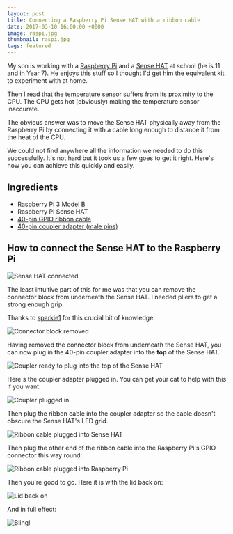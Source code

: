```yaml
---
layout: post
title: Connecting a Raspberry Pi Sense HAT with a ribbon cable
date: 2017-03-10 16:00:00 +0000
image: raspi.jpg
thumbnail: raspi.jpg
tags: featured
---
```


My son is working with a [Raspberry Pi](https://www.raspberrypi.org/) and a [Sense HAT](https://www.raspberrypi.org/products/sense-hat/) at school (he is 11 and in Year 7). He enjoys this stuff so I thought I'd get him the equivalent kit to experiment with at home.

Then I [read](http://raspberrypi.stackexchange.com/questions/45788/why-does-the-sense-hat-astro-pi-show-the-wrong-temperature-and-humidity) that the temperature sensor suffers from its proximity to the CPU. The CPU gets hot (obviously) making the temperature sensor inaccurate.

The obvious answer was to move the Sense HAT physically away from the Raspberry Pi by connecting it with a cable long enough to distance it from the heat of the CPU.

We could not find anywhere all the information we needed to do this successfully. It's not hard but it took us a few goes to get it right. Here's how you can achieve this quickly and easily.

## Ingredients

* Raspberry Pi 3 Model B
* Raspberry Pi Sense HAT
* [40-pin GPIO ribbon cable](https://www.amazon.co.uk/gp/product/B00QE3KZQ6)
* [40-pin coupler adapter (male pins)](https://www.amazon.co.uk/gp/product/B003PU1EVG)

## How to connect the Sense HAT to the Raspberry Pi

![Sense HAT connected](http://res.cloudinary.com/dominicsayers/image/upload/c_scale,w_640/v1489160837/sense-hat/2017-03-10_14.38.01.jpg)

The least intuitive part of this for me was that you can remove the connector block from underneath the Sense HAT. I needed pliers to get a strong enough grip.

Thanks to [sparkie1](https://www.raspberrypi.org/forums/viewtopic.php?f=104&t=131826#p1020473) for this crucial bit of knowledge.

![Connector block removed](http://res.cloudinary.com/dominicsayers/image/upload/c_scale,w_640/v1489160835/sense-hat/2017-03-10_14.34.04.jpg)

Having removed the connector block from underneath the Sense HAT, you can now plug in the 40-pin coupler adapter into the **top** of the Sense HAT.

![Coupler ready to plug into the top of the Sense HAT](http://res.cloudinary.com/dominicsayers/image/upload/c_scale,w_640/v1489160838/sense-hat/2017-03-10_14.34.20.jpg)

Here's the coupler adapter plugged in. You can get your cat to help with this if you want.

![Coupler plugged in](http://res.cloudinary.com/dominicsayers/image/upload/c_scale,w_640/v1489160839/sense-hat/2017-03-10_14.34.33.jpg)

Then plug the ribbon cable into the coupler adapter so the cable doesn't obscure the Sense HAT's LED grid.

![Ribbon cable plugged into Sense HAT](http://res.cloudinary.com/dominicsayers/image/upload/c_scale,w_640/v1489160835/sense-hat/2017-03-10_14.37.23.jpg)

Then plug the other end of the ribbon cable into the Raspberry Pi's GPIO connector this way round:

![Ribbon cable plugged into Raspberry Pi](http://res.cloudinary.com/dominicsayers/image/upload/c_scale,w_640/v1489160837/sense-hat/2017-03-10_14.38.01.jpg)

Then you're good to go. Here it is with the lid back on:

![Lid back on](http://res.cloudinary.com/dominicsayers/image/upload/c_scale,w_640/v1489160834/sense-hat/2017-03-10_14.38.44.jpg)

And in full effect:

![Bling!](http://res.cloudinary.com/dominicsayers/image/upload/c_scale,w_640/v1489160835/sense-hat/2017-03-10_14.40.13.jpg)
